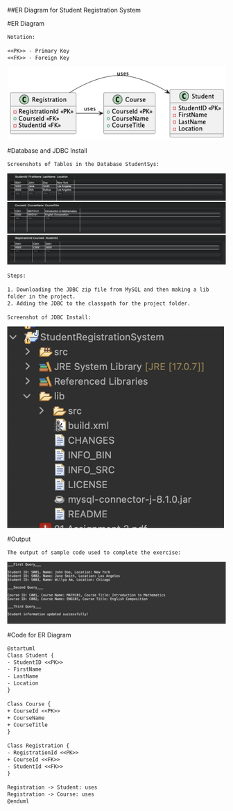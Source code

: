 ##ER Diagram for Student Registration System

#ER Diagram
	
	Notation:
	
	<<PK>> - Primary Key
	<<FK>> - Foreign Key
	
![screenshot](ER_Diagram.png)

#Database and JDBC Install

	Screenshots of Tables in the Database StudentSys:
	
![screenshot](Student_in_Database.png)
![screenshot](Course_in_Database.png)
![screenshot](Registration_in_Database.png)

	Steps:
	
	1. Downloading the JDBC zip file from MySQL and then making a lib folder in the project. 
	2. Adding the JDBC to the classpath for the project folder.
	 
	Screenshot of JDBC Install:
	
![screenshot](JDBC_install.png)

#Output

	The output of sample code used to complete the exercise: 
	
![screenshot](Output1.png)


#Code for ER Diagram

	@startuml
	Class Student {
	- StudentID <<PK>>
	- FirstName
	- LastName
	- Location
	}
	
	Class Course {
	+ CourseId <<PK>>
	+ CourseName
	+ CourseTitle
	}
	
	Class Registration {
	- RegistrationId <<PK>>
	+ CourseId <<FK>>
	- StudentId <<FK>>
	}
	
	Registration -> Student: uses
	Registration -> Course: uses
	@enduml